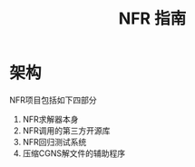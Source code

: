 ﻿---
title: NFR 指南
---

# 架构

NFR项目包括如下四部分

1. NFR求解器本身
2. NFR调用的第三方开源库
3. NFR回归测试系统
4. 压缩CGNS解文件的辅助程序


